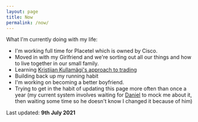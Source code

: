 ```yaml
---
layout: page
title: Now
permalink: /now/
---
```


What I'm currently doing with my life:

* I'm working full time for Placetel which is owned by Cisco.
* Moved in with my Girlfriend and we're sorting out all our things and how to live together in our small family.
* Learning [Kristijan Kullamägi's approach to trading](https://qullamaggie.com/)
* Building back up my running habit
* I'm working on becoming a better boyfriend.
* Trying to get in the habit of updating this page more often than once a year (my current system involves waiting for [Daniel](https://danieldiekmeier.de/) to mock me about it, then waiting some time so he doesn't know I changed it because of him)

Last updated: **9th July 2021**
